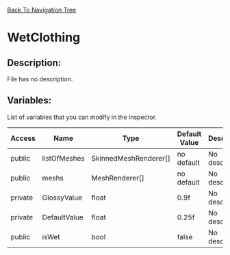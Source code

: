 [Back To Navigation Tree](https://wesleywh.github.io/githubpages/docs/navigation.html)
# WetClothing

## Description:
File has no description.

## Variables:
List of variables that you can modify in the inspector.

|Access|Name|Type|Default Value|Description|
|---|---|---|---|---|
|public|listOfMeshes|SkinnedMeshRenderer[]|no default|No description.|
|public|meshs|MeshRenderer[]|no default|No description.|
|private|GlossyValue|float|0.9f|No description.|
|private|DefaultValue|float|0.25f|No description.|
|public|isWet|bool|false|No description.|
